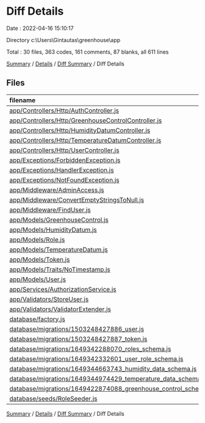# Diff Details

Date : 2022-04-16 15:10:17

Directory c:\Users\Gintautas\greenhouse\app

Total : 30 files,  363 codes, 161 comments, 87 blanks, all 611 lines

[Summary](results.md) / [Details](details.md) / [Diff Summary](diff.md) / Diff Details

## Files
| filename | language | code | comment | blank | total |
| :--- | :--- | ---: | ---: | ---: | ---: |
| [app/Controllers/Http/AuthController.js](/app/Controllers/Http/AuthController.js) | JavaScript | 29 | 22 | 8 | 59 |
| [app/Controllers/Http/GreenhouseControlController.js](/app/Controllers/Http/GreenhouseControlController.js) | JavaScript | 92 | 16 | 15 | 123 |
| [app/Controllers/Http/HumidityDatumController.js](/app/Controllers/Http/HumidityDatumController.js) | JavaScript | 18 | 16 | 5 | 39 |
| [app/Controllers/Http/TemperatureDatumController.js](/app/Controllers/Http/TemperatureDatumController.js) | JavaScript | 18 | 16 | 5 | 39 |
| [app/Controllers/Http/UserController.js](/app/Controllers/Http/UserController.js) | JavaScript | 142 | 63 | 19 | 224 |
| [app/Exceptions/ForbiddenException.js](/app/Exceptions/ForbiddenException.js) | JavaScript | 13 | 0 | 5 | 18 |
| [app/Exceptions/HandlerException.js](/app/Exceptions/HandlerException.js) | JavaScript | 23 | 27 | 8 | 58 |
| [app/Exceptions/NotFoundException.js](/app/Exceptions/NotFoundException.js) | JavaScript | 13 | 0 | 5 | 18 |
| [app/Middleware/AdminAccess.js](/app/Middleware/AdminAccess.js) | JavaScript | 12 | 8 | 5 | 25 |
| [app/Middleware/ConvertEmptyStringsToNull.js](/app/Middleware/ConvertEmptyStringsToNull.js) | JavaScript | 14 | 0 | 4 | 18 |
| [app/Middleware/FindUser.js](/app/Middleware/FindUser.js) | JavaScript | 14 | 8 | 5 | 27 |
| [app/Models/GreenhouseControl.js](/app/Models/GreenhouseControl.js) | JavaScript | 8 | 1 | 4 | 13 |
| [app/Models/HumidityDatum.js](/app/Models/HumidityDatum.js) | JavaScript | 8 | 1 | 4 | 13 |
| [app/Models/Role.js](/app/Models/Role.js) | JavaScript | 10 | 1 | 4 | 15 |
| [app/Models/TemperatureDatum.js](/app/Models/TemperatureDatum.js) | JavaScript | 8 | 1 | 4 | 13 |
| [app/Models/Token.js](/app/Models/Token.js) | JavaScript | 5 | 1 | 4 | 10 |
| [app/Models/Traits/NoTimestamp.js](/app/Models/Traits/NoTimestamp.js) | JavaScript | 14 | 0 | 3 | 17 |
| [app/Models/User.js](/app/Models/User.js) | JavaScript | 34 | 16 | 12 | 62 |
| [app/Services/AuthorizationService.js](/app/Services/AuthorizationService.js) | JavaScript | 26 | 0 | 5 | 31 |
| [app/Validators/StoreUser.js](/app/Validators/StoreUser.js) | JavaScript | 23 | 0 | 6 | 29 |
| [app/Validators/ValidatorExtender.js](/app/Validators/ValidatorExtender.js) | JavaScript | 15 | 0 | 5 | 20 |
| [database/factory.js](/database/factory.js) | JavaScript | -10 | -17 | -6 | -33 |
| [database/migrations/1503248427886_user.js](/database/migrations/1503248427886_user.js) | JavaScript | -17 | -1 | -5 | -23 |
| [database/migrations/1503248427887_token.js](/database/migrations/1503248427887_token.js) | JavaScript | -23 | -1 | -5 | -29 |
| [database/migrations/1649342288070_roles_schema.js](/database/migrations/1649342288070_roles_schema.js) | JavaScript | -15 | -1 | -5 | -21 |
| [database/migrations/1649342332601_user_role_schema.js](/database/migrations/1649342332601_user_role_schema.js) | JavaScript | -21 | -1 | -5 | -27 |
| [database/migrations/1649344663743_humidity_data_schema.js](/database/migrations/1649344663743_humidity_data_schema.js) | JavaScript | -21 | -1 | -5 | -27 |
| [database/migrations/1649344974429_temperature_data_schema.js](/database/migrations/1649344974429_temperature_data_schema.js) | JavaScript | -21 | -1 | -5 | -27 |
| [database/migrations/1649422874088_greenhouse_control_schema.js](/database/migrations/1649422874088_greenhouse_control_schema.js) | JavaScript | -27 | -1 | -5 | -33 |
| [database/seeds/RoleSeeder.js](/database/seeds/RoleSeeder.js) | JavaScript | -21 | -12 | -7 | -40 |

[Summary](results.md) / [Details](details.md) / [Diff Summary](diff.md) / Diff Details
